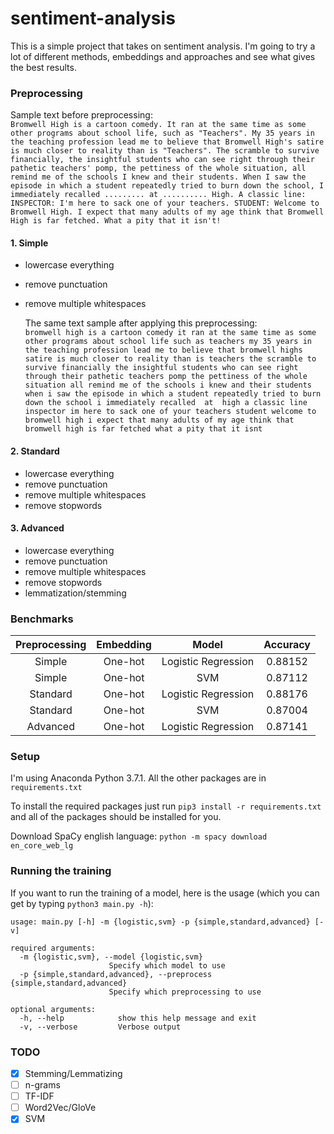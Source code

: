 # sentiment-analysis

This is a simple project that takes on sentiment analysis. I'm going to try a lot of different methods, embeddings and approaches and see what gives the best results.

### Preprocessing

Sample text before preprocessing:  
`Bromwell High is a cartoon comedy. It ran at the same time as some other programs about school life, such as "Teachers". My 35 years in the teaching profession lead me to believe that Bromwell High's satire is much closer to reality than is "Teachers". The scramble to survive financially, the insightful students who can see right through their pathetic teachers' pomp, the pettiness of the whole situation, all remind me of the schools I knew and their students. When I saw the episode in which a student repeatedly tried to burn down the school, I immediately recalled ......... at .......... High. A classic line: INSPECTOR: I'm here to sack one of your teachers. STUDENT: Welcome to Bromwell High. I expect that many adults of my age think that Bromwell High is far fetched. What a pity that it isn't!`

  #### 1. Simple
   - lowercase everything
   - remove punctuation
   - remove multiple whitespaces  

      The same text sample after applying this preprocessing:  
    `bromwell high is a cartoon comedy it ran at the same time as some other programs about school life such as teachers my 35 years in the teaching profession lead me to believe that bromwell highs satire is much closer to reality than is teachers the scramble to survive financially the insightful students who can see right through their pathetic teachers pomp the pettiness of the whole situation all remind me of the schools i knew and their students when i saw the episode in which a student repeatedly tried to burn down the school i immediately recalled  at  high a classic line inspector im here to sack one of your teachers student welcome to bromwell high i expect that many adults of my age think that bromwell high is far fetched what a pity that it isnt`


  #### 2. Standard
   - lowercase everything
   - remove punctuation
   - remove multiple whitespaces    
   - remove stopwords


  #### 3. Advanced
   - lowercase everything
   - remove punctuation
   - remove multiple whitespaces    
   - remove stopwords
   - lemmatization/stemming


### Benchmarks

|  Preprocessing  |  Embedding  |         Model         |  Accuracy  |
|:---------------:|:-----------:|:---------------------:|:----------:|
|      Simple     |   One-hot   |  Logistic Regression  |   0.88152  |
|      Simple     |   One-hot   |          SVM          |   0.87112  |
|     Standard    |   One-hot   |  Logistic Regression  |   0.88176  |
|     Standard    |   One-hot   |          SVM          |   0.87004  |
|     Advanced    |   One-hot   |  Logistic Regression  |   0.87141  |


### Setup

I'm using Anaconda Python 3.7.1. All the other packages are in `requirements.txt`

To install the required packages just run `pip3 install -r requirements.txt` and all of the packages should be installed for you.

Download SpaCy english language: `python -m spacy download en_core_web_lg`

### Running the training

If you want to run the training of a model, here is the usage (which you can get by typing `python3 main.py -h`):

    usage: main.py [-h] -m {logistic,svm} -p {simple,standard,advanced} [-v]

    required arguments:
      -m {logistic,svm}, --model {logistic,svm}
                          Specify which model to use
      -p {simple,standard,advanced}, --preprocess {simple,standard,advanced}
                          Specify which preprocessing to use

    optional arguments:
      -h, --help            show this help message and exit
      -v, --verbose         Verbose output

### TODO
 - [x] Stemming/Lemmatizing
 - [ ] n-grams
 - [ ] TF-IDF
 - [ ] Word2Vec/GloVe
 - [x] SVM
